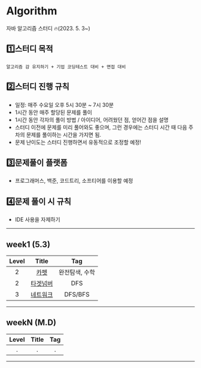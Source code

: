 # Algorithm
자바 알고리즘 스터디 🔥(2023. 5. 3~)

## 1️⃣스터디 목적
```
알고리즘 감 유지하기 + 기업 코딩테스트 대비 + 면접 대비
```

## 2️⃣스터디 진행 규칙
- 일정: 매주 수요일 오후 5시 30분 ~ 7시 30분
- 1시간 동안 매주 할당된 문제를 풀이
- 1시간 동안 각자의 풀이 방법 / 아이디어, 어려웠던 점, 얻어간 점을 설명
- 스터디 이전에 문제를 미리 풀어와도 좋으며, 그런 경우에는 스터디 시간 때 다음 주차의 문제를 풀이하는 시간을 가지면 됨.
- 문제 난이도는 스터디 진행하면서 유동적으로 조정할 예정!

## 3️⃣문제풀이 플랫폼
- 프로그래머스, 백준, 코드트리, 소프티어를 이용할 예정

## 4️⃣문제 풀이 시 규칙
- IDE 사용을 자제하기

---
## week1 (5.3)
| Level | Title    | Tag|
| :---:   | :---: | :---: |
| 2 | [카펫](https://school.programmers.co.kr/learn/courses/30/lessons/42842?language=java)   | 완전탐색, 수학  |
| 2 | [타겟넘버](https://school.programmers.co.kr/learn/courses/30/lessons/43165)| DFS |
| 3 | [네트워크](https://school.programmers.co.kr/learn/courses/30/lessons/43162) | DFS/BFS  |

---
## weekN (M.D)
| Level | Title    | Tag|
| :---:   | :---: | :---: |
| . | . | .  |
---


